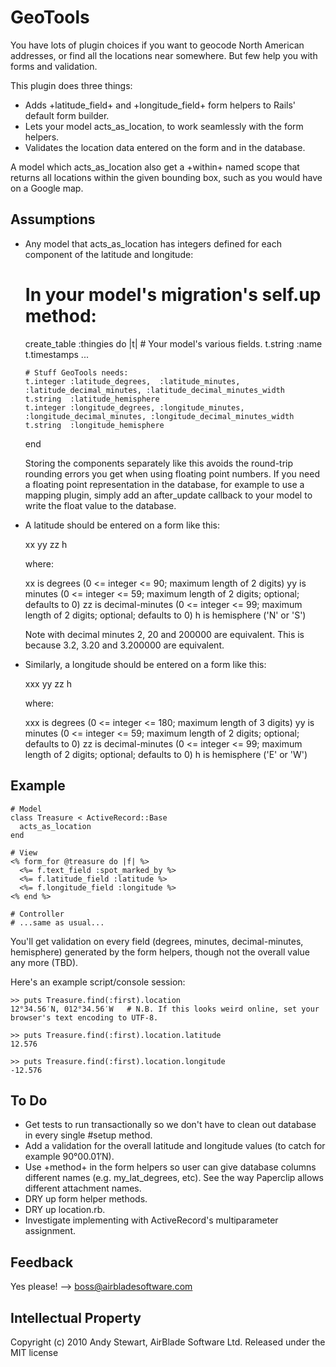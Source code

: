 # GeoTools


You have lots of plugin choices if you want to geocode North American addresses, or find all the locations near somewhere.  But few help you with forms and validation.

This plugin does three things:

* Adds +latitude_field+ and +longitude_field+ form helpers to Rails' default form builder.
* Lets your model acts_as_location, to work seamlessly with the form helpers.
* Validates the location data entered on the form and in the database.

A model which acts_as_location also get a +within+ named scope that returns all locations within the given bounding box, such as you would have on a Google map.


## Assumptions

* Any model that acts_as_location has integers defined for each component of the latitude and longitude:

    # In your model's migration's self.up method:
    create_table :thingies do |t|
      # Your model's various fields.
      t.string :name
      t.timestamps
      ...

      # Stuff GeoTools needs:
      t.integer :latitude_degrees,  :latitude_minutes,  :latitude_decimal_minutes, :latitude_decimal_minutes_width
      t.string  :latitude_hemisphere
      t.integer :longitude_degrees, :longitude_minutes, :longitude_decimal_minutes, :longitude_decimal_minutes_width
      t.string  :longitude_hemisphere
    end

  Storing the components separately like this avoids the round-trip rounding errors you get when using floating point numbers.  If you need a floating point representation in the database, for example to use a mapping plugin, simply add an after_update callback to your model to write the float value to the database.

* A latitude should be entered on a form like this:

    xx <degree symbol> yy <decimal point> zz h

  where:

  xx is degrees (0 <= integer <= 90; maximum length of 2 digits)
  yy is minutes (0 <= integer <= 59; maximum length of 2 digits; optional; defaults to 0)
  zz is decimal-minutes (0 <= integer <= 99; maximum length of 2 digits; optional; defaults to 0)
  h is hemisphere ('N' or 'S')

  Note with decimal minutes 2, 20 and 200000 are equivalent.  This is because 3.2, 3.20 and 3.200000 are equivalent.

* Similarly, a longitude should be entered on a form like this:

    xxx <degree symbol> yy <decimal point> zz h

  where:

  xxx is degrees (0 <= integer <= 180; maximum length of 3 digits)
  yy is minutes (0 <= integer <= 59; maximum length of 2 digits; optional; defaults to 0)
  zz is decimal-minutes (0 <= integer <= 99; maximum length of 2 digits; optional; defaults to 0)
  h is hemisphere ('E' or 'W')


## Example

    # Model
    class Treasure < ActiveRecord::Base
      acts_as_location
    end

    # View
    <% form_for @treasure do |f| %>
      <%= f.text_field :spot_marked_by %>
      <%= f.latitude_field :latitude %>
      <%= f.longitude_field :longitude %>
    <% end %>

    # Controller
    # ...same as usual...

You'll get validation on every field (degrees, minutes, decimal-minutes, hemisphere) generated by the form helpers, though not the overall value any more (TBD).

Here's an example script/console session:

    >> puts Treasure.find(:first).location
    12°34.56′N, 012°34.56′W   # N.B. If this looks weird online, set your browser's text encoding to UTF-8.

    >> puts Treasure.find(:first).location.latitude
    12.576

    >> puts Treasure.find(:first).location.longitude
    -12.576


## To Do

* Get tests to run transactionally so we don't have to clean out database in every single #setup method.
* Add a validation for the overall latitude and longitude values (to catch for example 90°00.01′N).
* Use +method+ in the form helpers so user can give database columns different names (e.g. my_lat_degrees, etc).
  See the way Paperclip allows different attachment names.
* DRY up form helper methods.
* DRY up location.rb.
* Investigate implementing with ActiveRecord's multiparameter assignment.


## Feedback

Yes please!  --> boss@airbladesoftware.com


## Intellectual Property

Copyright (c) 2010 Andy Stewart, AirBlade Software Ltd.  Released under the MIT license
